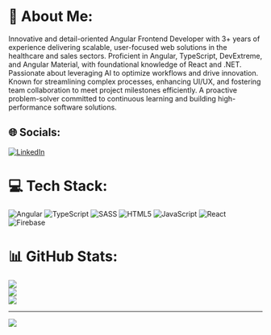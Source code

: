 # 💫 About Me:
Innovative and detail-oriented Angular Frontend Developer with 3+ years of experience delivering scalable, user-focused web solutions in the healthcare and sales sectors. Proficient in Angular, TypeScript, DevExtreme, and Angular Material, with foundational knowledge of React and .NET. Passionate about leveraging AI to optimize workflows and drive innovation. Known for streamlining complex processes, enhancing UI/UX, and fostering team collaboration to meet project milestones efficiently. A proactive problem-solver committed to continuous learning and building high-performance software solutions.


## 🌐 Socials:
[![LinkedIn](https://img.shields.io/badge/LinkedIn-%230077B5.svg?logo=linkedin&logoColor=white)](https://linkedin.com/in/emirale) 

# 💻 Tech Stack:
![Angular](https://img.shields.io/badge/angular-%23DD0031.svg?style=for-the-badge&logo=angular&logoColor=white) ![TypeScript](https://img.shields.io/badge/typescript-%23007ACC.svg?style=for-the-badge&logo=typescript&logoColor=white) ![SASS](https://img.shields.io/badge/SASS-hotpink.svg?style=for-the-badge&logo=SASS&logoColor=white) ![HTML5](https://img.shields.io/badge/html5-%23E34F26.svg?style=for-the-badge&logo=html5&logoColor=white) ![JavaScript](https://img.shields.io/badge/javascript-%23323330.svg?style=for-the-badge&logo=javascript&logoColor=%23F7DF1E) ![React](https://img.shields.io/badge/react-%2320232a.svg?style=for-the-badge&logo=react&logoColor=%2361DAFB) ![Firebase](https://img.shields.io/badge/firebase-%23039BE5.svg?style=for-the-badge&logo=firebase)
# 📊 GitHub Stats:
![](https://github-readme-stats.vercel.app/api?username=emiir14&theme=tokyonight&hide_border=true&include_all_commits=true&count_private=true)<br/>
![](https://nirzak-streak-stats.vercel.app/?user=emiir14&theme=tokyonight&hide_border=true)<br/>
![](https://github-readme-stats.vercel.app/api/top-langs/?username=emiir14&theme=tokyonight&hide_border=true&include_all_commits=true&count_private=true&layout=compact)

---
[![](https://visitcount.itsvg.in/api?id=emiir14&icon=0&color=0)](https://visitcount.itsvg.in)

<!-- Proudly created with GPRM ( https://gprm.itsvg.in ) -->
